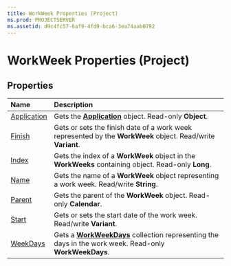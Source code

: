 ```yaml
---
title: WorkWeek Properties (Project)
ms.prod: PROJECTSERVER
ms.assetid: d9c4fc57-6af9-4fd9-bca6-3ea74aab0792
---
```



# WorkWeek Properties (Project)

## Properties



|**Name**|**Description**|
|:-----|:-----|
|[Application](workweek-application-property-project.md)|Gets the  **[Application](application-object-project.md)** object. Read-only **Object**.|
|[Finish](workweek-finish-property-project.md)|Gets or sets the finish date of a work week represented by the **WorkWeek** object. Read/write **Variant**.|
|[Index](workweek-index-property-project.md)|Gets the index of a  **WorkWeek** object in the **WorkWeeks** containing object. Read-only **Long**.|
|[Name](workweek-name-property-project.md)|Gets the name of a  **WorkWeek** object representing a work week. Read/write **String**.|
|[Parent](workweek-parent-property-project.md)|Gets the parent of the  **WorkWeek** object. Read-only **Calendar**.|
|[Start](workweek-start-property-project.md)|Gets or sets the start date of the work week. Read/write  **Variant**.|
|[WeekDays](workweek-weekdays-property-project.md)|Gets a  **[WorkWeekDays](year-object-project.md)** collection representing the days in the work week. Read-only **WorkWeekDays**.|

